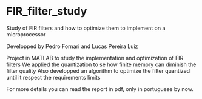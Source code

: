 # FIR_filter_study
Study of FIR filters and how to optimize them to implement on a microprocessor

Developped by Pedro Fornari and Lucas Pereira Luiz 

Project in MATLAB to study the implementation and optimization of FIR filters
We applied the quantization to se how finite memory can diminish the filter quality
Also developped an algorithm to optimize the filter quantized until it respect the requirements limits

For more details you can read the report in pdf, only in portuguese by now.
